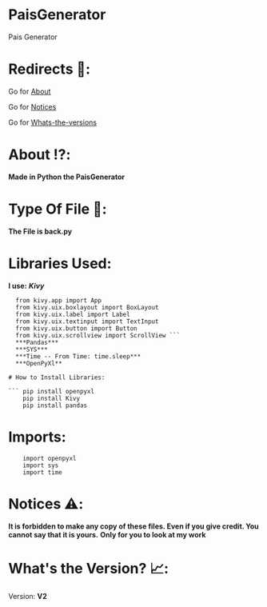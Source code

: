 # PaisGenerator
Pais Generator

# Redirects 🔗:

  Go for [About](#about)
  
  Go for [Notices](#notices)
  
  Go for [Whats-the-versions](#whats-the-version)
  

# About ⁉️:
  **Made in Python the PaisGenerator**

# Type Of File 📁:
  **The File is back.py**
  
# **Libraries Used:**
  **I use:**
  ***Kivy***
  ```From Kivy:
    from kivy.app import App
    from kivy.uix.boxlayout import BoxLayout
    from kivy.uix.label import Label
    from kivy.uix.textinput import TextInput
    from kivy.uix.button import Button
    from kivy.uix.scrollview import ScrollView ```
    ***Pandas***
    ***SYS***
    ***Time -- From Time: time.sleep***
    ***OpenPyXl**

# How to Install Libraries:

  ``` pip install openpyxl
      pip install Kivy
      pip install pandas
 ```

# Imports:
  ``` import pandas as pd
      import openpyxl
      import sys
      import time
```
# Notices ⚠️:
  **It is forbidden to make any copy of these files. Even if you give credit. You cannot say that it is yours.**
  **Only for you to look at my work**
  
# What's the Version? 📈:
  Version: **V2**
